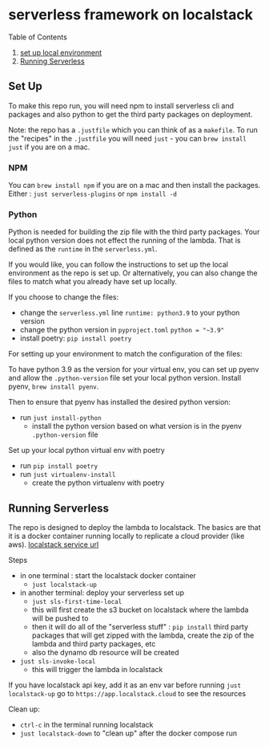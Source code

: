 # serverless framework on localstack

Table of Contents
1. [set up local environment](#set-up)
1. [Running Serverless](#running-serverless)

## Set Up

To make this repo run, you will need npm to install serverless cli and packages and also python to get
the third party packages on deployment.

Note: the repo has a `.justfile` which  you can think of as a `makefile`.
To run the "recipes" in the `.justfile` you will need `just` - you can `brew install just` if you are on a mac.

### NPM

You can `brew install npm` if you are on a mac and then install the packages. \
Either : `just serverless-plugins` or `npm install -d`

### Python

Python is needed for building the zip file with the third party packages.  Your local python version
does not effect the running of the lambda.  That is defined as the `runtime` in the `serverless.yml`.

If you would like, you can follow the instructions to set up the local environment as the repo is set up.
Or alternatively, you can also change the files to match what you already have set up locally.

If you choose to change the files:
- change the `serverless.yml` line `runtime: python3.9` to your python version
- change the python version in `pyproject.toml` `python = "~3.9"`
- install poetry: `pip install poetry`

For setting up your environment to match the configuration of the files:

To have python 3.9 as the version for your virtual env, you can set up
pyenv and allow the `.python-version` file set your local python version.
Install pyenv, `brew install pyenv`.

Then to ensure that pyenv has installed the desired python version:
- run `just install-python`
  - install the python version based on what version is in the pyenv `.python-version` file

Set up your local python virtual env with poetry
- run `pip install poetry`
- run `just virtualenv-install`
  - create the python virtualenv with poetry

## Running Serverless

The repo is designed to deploy the lambda to localstack.  The basics are that it is a docker container running locally
to replicate a cloud provider (like aws).  [localstack service url](https://localstack.cloud)

Steps

- in one terminal : start the localstack docker container
  - `just localstack-up`
- in another terminal: deploy your serverless set up
  - `just sls-first-time-local`
  - this will first create the s3 bucket on localstack where the lambda will be pushed to
  - then it will do all of the "serverless stuff" : `pip install` third party packages that will get zipped with the lambda, create the zip of the lambda and third party packages, etc
  - also the dynamo db resource will be created
- `just sls-invoke-local`
  - this will trigger the lambda in localstack

If you have localstack api key, add it as an env var before running `just localstack-up`
go to `https://app.localstack.cloud` to see the resources

Clean up:
- `ctrl-c` in the terminal running localstack
- `just localstack-down` to "clean up" after the docker compose run
